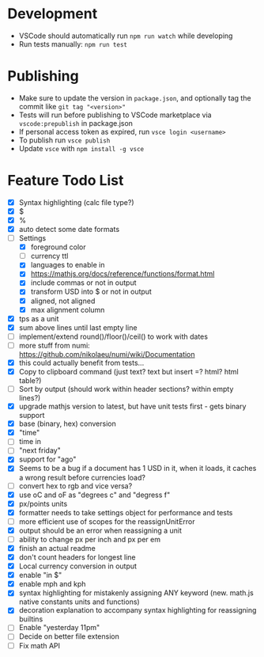 # Development

* VSCode should automatically run `npm run watch` while developing
* Run tests manually: `npm run test`

# Publishing

* Make sure to update the version in `package.json`, and optionally tag the commit like `git tag "<version>"`
* Tests will run before publishing to VSCode marketplace via `vscode:prepublish` in package.json
* If personal access token as expired, run `vsce login <username>`
* To publish run `vsce publish`
* Update `vsce` with `npm install -g vsce`

# Feature Todo List

* [x] Syntax highlighting (calc file type?)
* [x] $
* [x] %
* [x] auto detect some date formats
* [ ] Settings
  * [x] foreground color
  * [ ] currency ttl
  * [x] languages to enable in
  * [x] https://mathjs.org/docs/reference/functions/format.html
  * [x] include commas or not in output
  * [x] transform USD into $ or not in output
  * [x] aligned, not aligned
  * [x] max alignment column
* [x] tps as a unit
* [x] sum above lines until last empty line
* [ ] implement/extend round()/floor()/ceil() to work with dates
* [ ] more stuff from numi: https://github.com/nikolaeu/numi/wiki/Documentation
* [x] this could actually benefit from tests...
* [x] Copy to clipboard command (just text? text but insert =? html? html table?)
* [ ] Sort by output (should work within header sections? within empty lines?)
* [x] upgrade mathjs version to latest, but have unit tests first - gets binary support
* [x] base (binary, hex) conversion
* [x] "time"
* [ ] time in <city>
* [ ] "next friday"
* [x] support for "ago"
* [x] Seems to be a bug if a document has 1 USD in it, when it loads, it caches a wrong result before currencies load?
* [ ] convert hex to rgb and vice versa?
* [x] use oC and oF as "degrees c" and "degress f"
* [x] px/points units
* [x] formatter needs to take settings object for performance and tests
* [ ] more efficient use of scopes for the reassignUnitError
* [x] output should be an error when reassigning a unit
* [ ] ability to change px per inch and px per em
* [x] finish an actual readme
* [x] don't count headers for longest line
* [x] Local currency conversion in output
* [x] enable "in $"
* [x] enable mph and kph
* [x] syntax highlighting for mistakenly assigning ANY keyword (new. math.js native constants units and functions)
* [x] decoration explanation to accompany syntax highlighting for reassigning builtins
* [ ] Enable "yesterday 11pm"
* [ ] Decide on better file extension
* [ ] Fix math API
